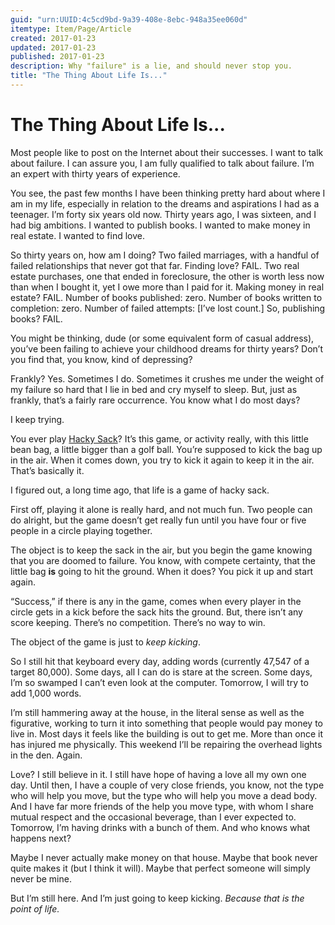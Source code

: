 ```yaml
---
guid: "urn:UUID:4c5cd9bd-9a39-408e-8ebc-948a35ee060d"
itemtype: Item/Page/Article
created: 2017-01-23
updated: 2017-01-23
published: 2017-01-23
description: Why "failure" is a lie, and should never stop you.
title: "The Thing About Life Is..."
---
```


# The Thing About Life Is...

Most people like to post on the Internet about their successes. I want to talk
about failure. I can assure you, I am fully qualified to talk about failure. I’m
an expert with thirty years of experience.

You see, the past few months I have been thinking pretty hard about where I am
in my life, especially in relation to the dreams and aspirations I had as a
teenager. I’m forty six years old now. Thirty years ago, I was sixteen, and I
had big ambitions. I wanted to publish books. I wanted to make money in real
estate. I wanted to find love.

So thirty years on, how am I doing? Two failed marriages, with a handful of
failed relationships that never got that far. Finding love? FAIL. Two real
estate purchases, one that ended in foreclosure, the other is worth less now
than when I bought it, yet I owe more than I paid for it. Making money in real
estate? FAIL. Number of books published: zero. Number of books written to
completion: zero. Number of failed attempts: [I’ve lost count.] So, publishing
books? FAIL.

You might be thinking, dude (or some equivalent form of casual address), you’ve
been failing to achieve your childhood dreams for thirty years? Don’t you find
that, you know, kind of depressing?

Frankly? Yes. Sometimes I do. Sometimes it crushes me under the weight of my
failure so hard that I lie in bed and cry myself to sleep. But, just as frankly,
that’s a fairly rare occurrence. You know what I do most days?

I keep trying.

You ever play [Hacky Sack](https://en.wikipedia.org/wiki/Hacky_Sack)? It’s this
game, or activity really, with this little bean bag, a little bigger than a golf
ball. You’re supposed to kick the bag up in the air. When it comes down, you try
to kick it again to keep it in the air. That’s basically it.

I figured out, a long time ago, that life is a game of hacky sack.

First off, playing it alone is really hard, and not much fun. Two people can do
alright, but the game doesn’t get really fun until you have four or five people
in a circle playing together.

The object is to keep the sack in the air, but you begin the game knowing that
you are doomed to failure. You know, with compete certainty, that the little bag
**is** going to hit the ground. When it does? You pick it up and start again.

“Success,” if there is any in the game, comes when every player in the circle
gets in a kick before the sack hits the ground. But, there isn’t any score
keeping. There’s no competition. There’s no way to win.

The object of the game is just to _keep kicking_.

So I still hit that keyboard every day, adding words (currently 47,547 of a
target 80,000). Some days, all I can do is stare at the screen. Some days, I’m
so swamped I can’t even look at the computer. Tomorrow, I will try to add 1,000
words.

I’m still hammering away at the house, in the literal sense as well as the
figurative, working to turn it into something that people would pay money to
live in. Most days it feels like the building is out to get me. More than once
it has injured me physically. This weekend I’ll be repairing the overhead lights
in the den. Again.

Love? I still believe in it. I still have hope of having a love all my own one
day. Until then, I have a couple of very close friends, you know, not the type
who will help you move, but the type who will help you move a dead body. And I
have far more friends of the help you move type, with whom I share mutual
respect and the occasional beverage, than I ever expected to. Tomorrow, I’m
having drinks with a bunch of them. And who knows what happens next?

Maybe I never actually make money on that house. Maybe that book never quite
makes it (but I think it will). Maybe that perfect someone will simply never be
mine.

But I’m still here. And I’m just going to keep kicking. _Because that is the
point of life._
